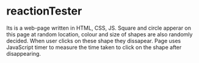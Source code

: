 # reactionTester
Its is a web-page written in HTML, CSS, JS.
Square and circle apperar on this page at random location, colour and size of shapes are also randomly decided.
When user clicks on these shape they dissapear.
Page uses JavaScript timer to measure the time taken to click on the shape after disappearing.
